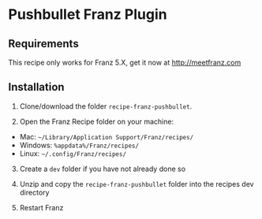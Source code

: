 # Pushbullet Franz Plugin

## Requirements
This recipe only works for Franz 5.X, get it now at http://meetfranz.com

## Installation

1. Clone/download the folder `recipe-franz-pushbullet`.

2. Open the Franz Recipe folder on your machine:
  * Mac: `~/Library/Application Support/Franz/recipes/`
  * Windows: `%appdata%/Franz/recipes/`
  * Linux: `~/.config/Franz/recipes/`

3. Create a `dev` folder if you have not already done so

3. Unzip and copy the `recipe-franz-pushbullet` folder into the recipes dev directory

4. Restart Franz
